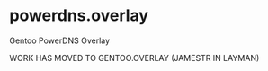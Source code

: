 powerdns.overlay
================

Gentoo PowerDNS Overlay

WORK HAS MOVED TO GENTOO.OVERLAY (JAMESTR IN LAYMAN)

